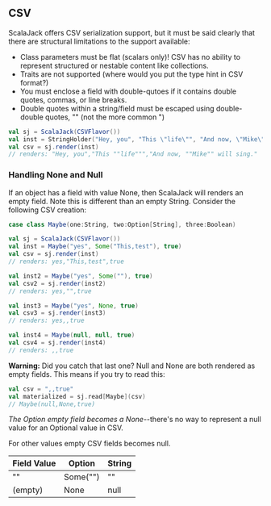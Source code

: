 ## CSV

ScalaJack offers CSV serialization support, but it must be said clearly that there are structural limitations to the support available:

* Class parameters must be flat (scalars only)!  CSV has no ability to represent structured or nestable content like collections.
* Traits are not supported (where would you put the type hint in CSV format?)
* You must enclose a field with double-qutoes if it contains double quotes, commas, or line breaks.
* Double quotes within a string/field must be escaped using double-double quotes, "" (not the more common \")
```scala
val sj = ScalaJack(CSVFlavor())
val inst = StringHolder("Hey, you", "This \"life\"", "And now, \"Mike\" will sing.")
val csv = sj.render(inst)
// renders: "Hey, you","This ""life""","And now, ""Mike"" will sing."
```

### Handling None and Null
If an object has a field with value None, then ScalaJack will renders an empty field.  Note this is different than an empty String.  Consider the following CSV creation:

```scala
case class Maybe(one:String, two:Option[String], three:Boolean)

val sj = ScalaJack(CSVFlavor())
val inst = Maybe("yes", Some("This,test"), true)
val csv = sj.render(inst)
// renders: yes,"This,test",true

val inst2 = Maybe("yes", Some(""), true)
val csv2 = sj.render(inst2)
// renders: yes,"",true

val inst3 = Maybe("yes", None, true)
val csv3 = sj.render(inst3)
// renders: yes,,true

val inst4 = Maybe(null, null, true)
val csv4 = sj.render(inst4)
// renders: ,,true
```

**Warning:** Did you catch that last one?  Null and None are both rendered as empty fields.  This means if you try to read this:

```scala
val csv = ",,true"
val materialized = sj.read[Maybe](csv)
// Maybe(null,None,true)
```
*The Option empty field becomes a None*--there's no way to represent a null value for an Optional value in CSV.

For other values empty CSV fields becomes null.

|Field Value |Option |String |
|------|-------|-----|
|""|Some("")  |""
|(empty)|None |null  

